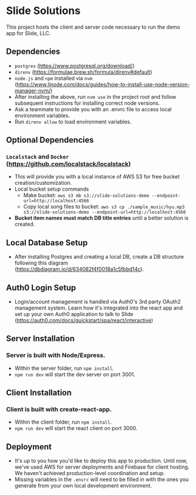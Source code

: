 # Slide Solutions
This project hosts the client and server code necessary to run the demo app for Slide, LLC.

## Dependencies
- ```postgres``` (https://www.postgresql.org/download/)
- ```direnv``` (https://formulae.brew.sh/formula/direnv#default)
- ```node.js``` and ```npm``` installed via ```nvm``` (https://www.linode.com/docs/guides/how-to-install-use-node-version-manager-nvm/)
- After installing the above, run ```nvm use``` in the project root and follow subsequent instructions for installing correct node versions.
- Ask a teammate to provide you with an .envrc file to access local environment variables.
- Run ```direnv allow``` to load environment variables.

## Optional Dependencies
### ```Localstack``` and ```Docker``` (https://github.com/localstack/localstack)
- This will provide you with a local instance of AWS S3 for free bucket creation/customization.
- Local bucket setup commands
  - Make bucket: `aws s3 mb s3://slide-solutions-demo --endpoint-url=http://localhost:4566`
  - Copy local song files to bucket: `aws s3 cp ./sample_music/hyu.mp3 s3://slide-solutions-demo --endpoint-url=http://localhost:4566`
- **Bucket item names must match DB title entries** until a better solution is created.
  
## Local Database Setup
- After installing Postgres and creating a local DB, create a DB structure following this diagram (https://dbdiagram.io/d/634082f4f0018a1c5fbbd14c).

## Auth0 Login Setup
- Login/account management is handled via Auth0's 3rd party OAuth2 management system. Learn how it's integrated into the react app and set up your own Auth0 application to talk to Slide (https://auth0.com/docs/quickstart/spa/react/interactive)
## Server Installation
### Server is built with Node/Express.
- Within the server folder, run ```npm install```.
- ```npm run dev``` will start the dev server on port 3001.

## Client Installation
### Client is built with create-react-app.
- Within the client folder, run ```npm install```.
- ```npm run dev``` will start the react client on port 3000.

## Deployment
- It's up to you how you'd like to deploy this app to production. Until now, we've used AWS for server deployments and Firebase for client hosting. We haven't achieved production-level coordination and setup.
- Missing variables in the `.envrc` will need to be filled in with the ones you generate from your own local development environment.
